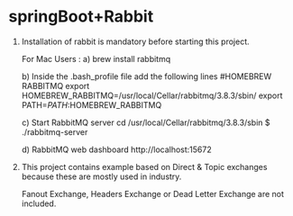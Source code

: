 springBoot+Rabbit
====================

1. Installation of rabbit is mandatory before starting this project.

    For Mac Users :
    a) brew install rabbitmq

    b) Inside the .bash_profile file add the following lines
        #HOMEBREW RABBITMQ
        export HOMEBREW_RABBITMQ=/usr/local/Cellar/rabbitmq/3.8.3/sbin/
        export PATH=$PATH:$HOMEBREW_RABBITMQ


    c) Start RabbitMQ server
       	cd /usr/local/Cellar/rabbitmq/3.8.3/sbin
       	$ ./rabbitmq-server

    d) RabbitMQ web dashboard
        http://localhost:15672

2. This project contains example based on Direct & Topic exchanges because these are mostly used in industry.

    Fanout Exchange, Headers Exchange or Dead Letter Exchange are not included.
